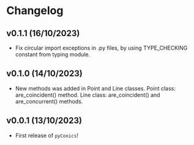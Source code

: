# Changelog

<!--next-version-placeholder-->

## v0.1.1 (16/10/2023)

- Fix circular import exceptions in .py files, by using
TYPE_CHECKING constant from typing module.

## v0.1.0 (14/10/2023)

- New methods was added in Point and Line classes.
Point class: are_coincident() method.
Line class: are_coincident() and are_concurrent() methods.

## v0.0.1 (13/10/2023)

- First release of `pyConics`!
